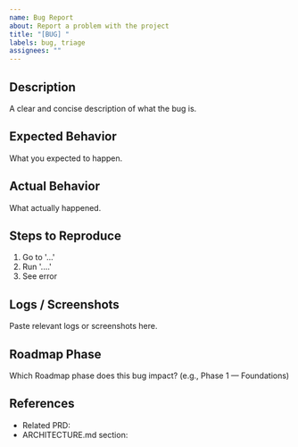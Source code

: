 ```yaml
---
name: Bug Report
about: Report a problem with the project
title: "[BUG] "
labels: bug, triage
assignees: ""
---
```


## Description
A clear and concise description of what the bug is.

## Expected Behavior
What you expected to happen.

## Actual Behavior
What actually happened.

## Steps to Reproduce
1. Go to '...'
2. Run '....'
3. See error

## Logs / Screenshots
Paste relevant logs or screenshots here.

## Roadmap Phase
Which Roadmap phase does this bug impact? (e.g., Phase 1 — Foundations)

## References
- Related PRD: 
- ARCHITECTURE.md section:
